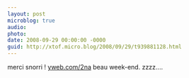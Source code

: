 ```yaml
---
layout: post
microblog: true
audio: 
photo: 
date: 2008-09-29 00:00:00 -0000
guid: http://xtof.micro.blog/2008/09/29/t939881128.html
---
```

merci snorri ! [yweb.com/2na](http://yweb.com/2na) beau week-end. zzzz....
